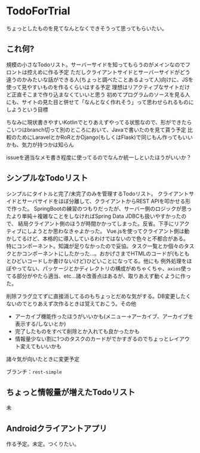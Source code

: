 # TodoForTrial
ちょっとしたものを見てなんとなくできそうって思ってもらいたい。

## これ何?

規模の小さなTodoリスト。サーバーサイドを知ってもらうのがメインなのでフロントは控えめに作る予定
ただしクライアントサイドとサーバーサイドがどう違うのかみたいな話ができる人(ちょっと調べたことあるよって人)向けに、JSを使って見やすいものを作るくらいはする予定
理想はリアクティブなサイトだけど正直そこまで作り込まなくていいと思う
初めてプログラムのソースを見る人にも、サイトの見た目と併せて「なんとなく作れそう」って思わせられるものにしようという目標

ちなみに現状書きやすいKotlinでとりあえずやってる状態なので、形ができたらこいつはbranch切って別のところにおいて、Javaで書いたのを見て貰う予定
比較のためにLaravelとかRoRとかDjango(もしくはFlask)で同じもん作ってもいいかも、気力が持つかは知らん

issueを適当なメモ書き程度に使ってるのでなんか統一しといたほうがいいか？

## シンプルなTodoリスト

シンプルにタイトルと完了/未完了のみを管理するTodoリスト。
クライアントサイドとサーバサイドをほぼ分離して、クライアントからREST APIを叩かせる形で作った。
SpringBootの練習のつもりだったが、サーバー側のロジックが思ったより単純＋複雑なことをしなければSpring Data JDBCも扱いやすかったので、
結局クライアント側のほうが時間かかってしまった。反省。下手にリアクティブにしようとか思わなきゃよかった。
Vue.jsを使ってクライアント側は動かしてるけど、本格的に導入しているわけではないので色々と不都合がある。
特にコンポーネント。知識が足りなかったので妥協。タスク一覧とか個々のタスクとかコンポーネントにしたかった…。おかげさまでHTMLのコードが(もともとひどいコードしか書けないけど)ひどいことになってる。他にも
例外処理をほぼやってない、パッケージとかディレクトリの構成がめちゃくちゃ、`axios`使ってる部分がやたら適当、etc...諸々改善点はあるが、取りあえず動くように作った。

削除フラグ立てずに直接消してるのもちょっとだめな気がする。DB変更したくないのでとりあえず次作るときは覚えておこう。その他

- アーカイブ機能作ったほうがいいかも(メニュー→アーカイブ、アーカイブを表示する/しないとか)
- 完了したものをすべて削除とか入れても良かったかも
- 情報量少ない割に1つのタスクのカードがでかすぎるのでちょっとレイアウト変えてもいいかも

諸々気が向いたときに変更予定

ブランチ：`rest-simple`

## ちょっと情報量が増えたTodoリスト

未

## Androidクライアントアプリ

作る予定。未定。つくりたい。
